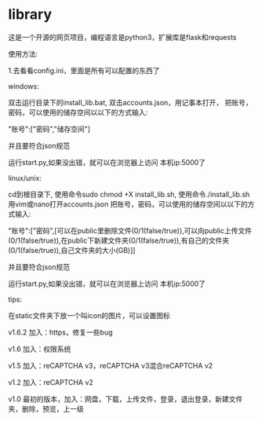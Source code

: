 # library
这是一个开源的网页项目，编程语言是python3，扩展库是flask和requests

使用方法:

1.去看看config.ini，里面是所有可以配置的东西了

windows:

双击运行目录下的install_lib.bat,
双击accounts.json，用记事本打开，
把账号，密码，可以使用的储存空间以以下的方式输入:

"账号":["密码","储存空间"]

并且要符合json规范

运行start.py,如果没出错，就可以在浏览器上访问  本机ip:5000了

linux/unix:

cd到根目录下,
使用命令sudo chmod +X install_lib.sh,
使用命令./install_lib.sh
用vim或nano打开accounts.json
把账号，密码，可以使用的储存空间以以下的方式输入:

"账号":["密码",[可以在public里删除文件(0/1(false/true)),可以向public上传文件(0/1(false/true)),在public下新建文件夹(0/1(false/true)),有自己的文件夹(0/1(false/true)),自己文件夹的大小(GB)]]

并且要符合json规范

运行start.py,如果没出错，就可以在浏览器上访问  本机ip:5000了

tips:

在static文件夹下放一个叫icon的图片，可以设置图标

v1.6.2 加入：https，修复一些bug

v1.6 加入：权限系统

v1.5 加入：reCAPTCHA v3，reCAPTCHA v3混合reCAPTCHA v2

v1.2 加入：reCAPTCHA v2

v1.0 最初的版本，加入：网盘，下载，上传文件，登录，退出登录，新建文件夹，删除，预览，上一级
